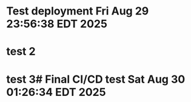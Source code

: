 # Test deployment Fri Aug 29 23:56:38 EDT 2025
# test 2
# test 3# Final CI/CD test Sat Aug 30 01:26:34 EDT 2025
